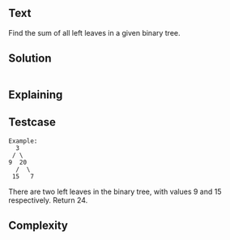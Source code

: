 ## Text
Find the sum of all left leaves in a given binary tree.

## Solution
```javascript
```

## Explaining

## Testcase
```
Example:
  3
 / \
9  20
  /  \
 15   7
```
There are two left leaves in the binary tree, with values 9 and 15 respectively. Return 24.

## Complexity
